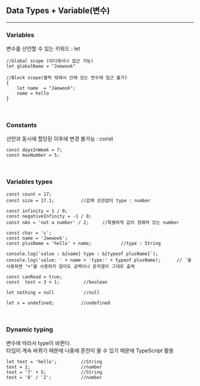 ## Data Types + Variable(변수)
---

### Variables
변수를 선언할 수 있는 키워드 : let

```JS
//Global scope (어디에서나 접근 가능)
let globalName = "Jaewook"

//Block scope(블럭 밖에서 안에 있는 변수에 접근 불가)
{
    let name  = "Jaewook";
    name = hello
}
```
<br>

### Constants
선언과 동시에 할당된 이후에 변경 불가능 : const
```JS
const daysInWeek = 7;
const maxNumber = 5;
```
<br>

### Variables types

```JS
const count = 17;
const size = 17.1;          //값에 상관없이 type : number

const infinity = 1 / 0;
const negativeInfinity = -1 / 0;
const nAn = 'not a number' / 2;     //특별하게 값이 정해져 있는 number

const char = 'c';
const name = 'Jaewook';
const plusName = 'hello' + name;           //type : String

console.log(`value : &{name} type : &{typeof plusName}`);   
console.log('value: ' + name + 'type:' + typeof plusName);      // `을 사용하면 "+"를 사용하지 않아도 공백이나 문자열이 그대로 출력

const canRead = true;
const  test = 3 < 1;         //boolean

let nothing = null           //null

let x = undefined;          //undefined
```
<br>

### Dynamic typing
변수에 따라서 type이 바뀐다. <br>
타입이 계속 바뀌기 때문에 나중에 혼란이 올 수 있기 때문에 TypeScript 활용
```JS
let text = 'hello';         //String
text = 1;                   //number
text = '7' + 5;             //String
test = '8' / '2';           //number
```





